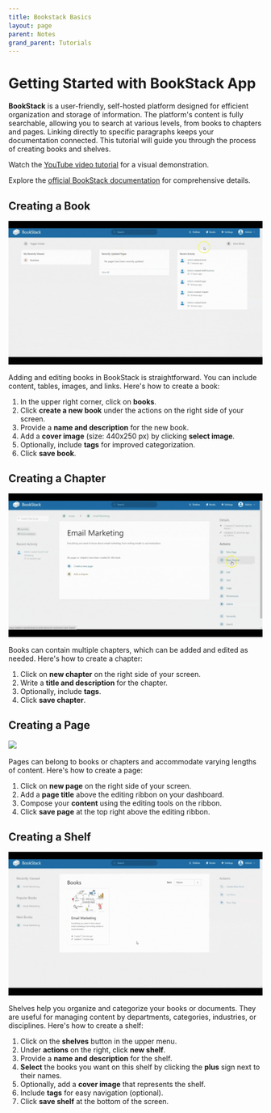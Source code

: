 ```yaml
---
title: Bookstack Basics
layout: page
parent: Notes
grand_parent: Tutorials
---
```


# Getting Started with BookStack App

**BookStack** is a user-friendly, self-hosted platform designed for efficient organization and storage of information. The platform's content is fully searchable, allowing you to search at various levels, from books to chapters and pages. Linking directly to specific paragraphs keeps your documentation connected. This tutorial will guide you through the process of creating books and shelves.

Watch the [YouTube video tutorial](https://www.youtube.com/watch?v=zrSB8moqRFs) for a visual demonstration.

Explore the [official BookStack documentation](https://bookstackapp.com/docs/) for comprehensive details.

## Creating a Book

![](1-create-book.gif)

Adding and editing books in BookStack is straightforward. You can include content, tables, images, and links. Here's how to create a book:

1. In the upper right corner, click on **books**.
2. Click **create a new book** under the actions on the right side of your screen.
3. Provide a **name and description** for the new book.
4. Add a **cover image** (size: 440x250 px) by clicking **select image**.
5. Optionally, include **tags** for improved categorization.
6. Click **save book**.

## Creating a Chapter

![](2-create-chapter.gif)

Books can contain multiple chapters, which can be added and edited as needed. Here's how to create a chapter:

1. Click on **new chapter** on the right side of your screen.
2. Write a **title and description** for the chapter.
3. Optionally, include **tags**.
4. Click **save chapter**.

## Creating a Page

![](3-create-page.gif)

Pages can belong to books or chapters and accommodate varying lengths of content. Here's how to create a page:

1. Click on **new page** on the right side of your screen.
2. Add a **page title** above the editing ribbon on your dashboard.
3. Compose your **content** using the editing tools on the ribbon.
4. Click **save page** at the top right above the editing ribbon.

## Creating a Shelf

![](4-create-shelf.gif)

Shelves help you organize and categorize your books or documents. They are useful for managing content by departments, categories, industries, or disciplines. Here's how to create a shelf:

1. Click on the **shelves** button in the upper menu.
2. Under **actions** on the right, click **new shelf**.
3. Provide a **name and description** for the shelf.
4. **Select** the books you want on this shelf by clicking the **plus** sign next to their names.
5. Optionally, add a **cover image** that represents the shelf.
6. Include **tags** for easy navigation (optional).
7. Click **save shelf** at the bottom of the screen.
